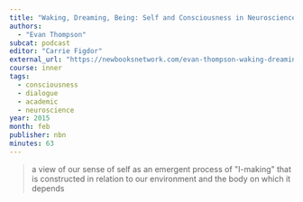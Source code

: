 ```yaml
---
title: "Waking, Dreaming, Being: Self and Consciousness in Neuroscience, Meditation, and Philosophy"
authors:
  - "Evan Thompson"
subcat: podcast
editor: "Carrie Figdor"
external_url: "https://newbooksnetwork.com/evan-thompson-waking-dreaming-being-self-and-consciousness-in-neuroscience-meditation-and-philosophy-columbia-up-2014"
course: inner
tags:
  - consciousness
  - dialogue
  - academic
  - neuroscience
year: 2015
month: feb
publisher: nbn
minutes: 63
---
```


> a view of our sense of self as an emergent process of "I-making" that is constructed in relation to our environment and the body on which it depends
